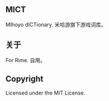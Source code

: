 ## MICT

MIhoyo dICTionary. 米哈游旗下游戏词库。

## 关于

For Rime. 自用。

## Copyright

Licensed under the MIT License.